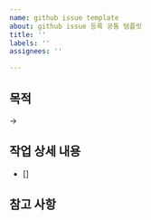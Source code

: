 ```yaml
---
name: github issue template
about: github issue 등록 공통 템플릿
title: ''
labels: ''
assignees: ''

---
```


## 목적
->
## 작업 상세 내용
- []
## 참고 사항

